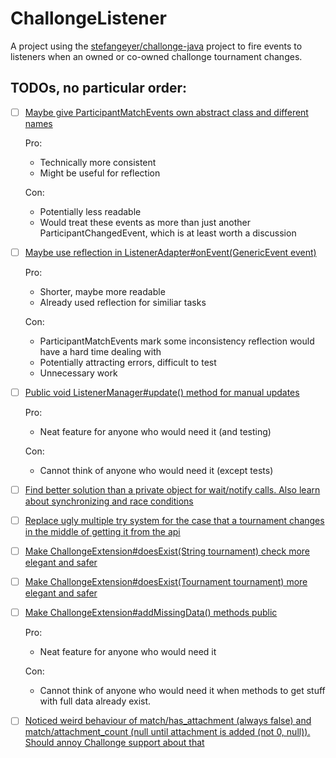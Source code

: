 # ChallongeListener
A project using the [stefangeyer/challonge-java](https://github.com/stefangeyer/challonge-java) project to fire events to listeners when an owned or co-owned challonge tournament changes.

## TODOs, no particular order:
- [ ] [Maybe give ParticipantMatchEvents own abstract class and different names](/src/main/java/com/gpluscb/challonge_listener/listener/ListenerAdapter.java#L23)
	
	Pro:
	* Technically more consistent
	* Might be useful for reflection
	
	Con:
	* Potentially less readable
	* Would treat these events as more than just another ParticipantChangedEvent, which is at least worth a discussion
- [ ] [Maybe use reflection in ListenerAdapter#onEvent(GenericEvent event)](/src/main/java/com/gpluscb/challonge_listener/listener/ListenerAdapter.java#L24)
	
	Pro:
	* Shorter, maybe more readable
	* Already used reflection for similiar tasks
	
	Con:
	* ParticipantMatchEvents mark some inconsistency reflection would have a hard time dealing with
	* Potentially attracting errors, difficult to test
	* Unnecessary work

- [ ] [Public void ListenerManager#update() method for manual updates](/src/main/java/com/gpluscb/challonge_listener/listener/ListenerManager.java#L54)

	Pro:
	* Neat feature for anyone who would need it (and testing)
	
	Con:
	* Cannot think of anyone who would need it (except tests)
	
- [ ] [Find better solution than a private object for wait/notify calls. Also learn about synchronizing and race conditions](/src/main/java/com/gpluscb/challonge_listener/listener/ListenerManager.java#L75)

- [ ] [Replace ugly multiple try system for the case that a tournament changes in the middle of getting it from the api](/src/main/java/com/gpluscb/challonge_listener/listener/ListenerManager.java#L162)

- [ ] [Make ChallongeExtension#doesExist(String tournament) check more elegant and safer](/src/main/java/com/gpluscb/challonge_listener/ChallongeExtension.java#L59)

- [ ] [Make ChallongeExtension#doesExist(Tournament tournament) more elegant and safer](/src/main/java/com/gpluscb/challonge_listener/ChallongeExtension.java#L86)

- [ ] [Make ChallongeExtension#addMissingData() methods public](/src/main/java/com/gpluscb/challonge_listener/ChallongeExtension.java#L243)

	Pro:
	* Neat feature for anyone who would need it
	
	Con:
	* Cannot think of anyone who would need it when methods to get stuff with full data already exist.
	
- [ ] [Noticed weird behaviour of match/has_attachment (always false) and match/attachment_count (null until attachment is added (not 0, null)). Should annoy Challonge support about that](/src/test/java/com/gpluscb/challonge_listener/ChallongeExtensionTest.java#L28)